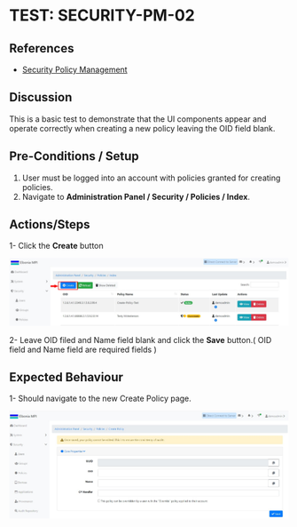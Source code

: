 # TEST: SECURITY-PM-02

## References

* [Security Policy Management](../../../../../operations/security-administration/security-policy-management.md)

## Discussion

This is a basic test to demonstrate that the UI components appear and operate correctly when creating a new policy leaving the OID field blank.



## Pre-Conditions / Setup

1. User must be logged into an account with policies granted for creating policies.
2. Navigate to **Administration Panel / Security / Policies / Index**.

## Actions/Steps

1- Click the **Create** button 

![](../../../../../../.gitbook/assets/1%20%287%29.jpg)

2- Leave OID filed and Name field blank and click the **Save** button.\( OID field and Name field are required fields \) 

## Expected Behaviour

1- Should navigate to the new Create Policy page.

![](../../../../../../.gitbook/assets/dnld1.jpg)

 

